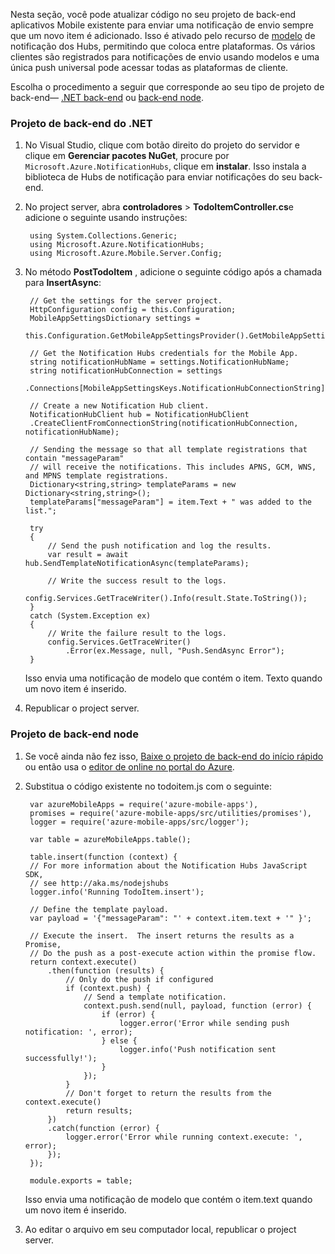 Nesta seção, você pode atualizar código no seu projeto de back-end aplicativos Mobile existente para enviar uma notificação de envio sempre que um novo item é adicionado. Isso é ativado pelo recurso de [modelo](../articles/notification-hubs/notification-hubs-templates-cross-platform-push-messages.md) de notificação dos Hubs, permitindo que coloca entre plataformas. Os vários clientes são registrados para notificações de envio usando modelos e uma única push universal pode acessar todas as plataformas de cliente.

Escolha o procedimento a seguir que corresponde ao seu tipo de projeto de back-end&mdash; [.NET back-end](#dotnet) ou [back-end node](#nodejs).

### <a name="dotnet"></a>Projeto de back-end do .NET
1. No Visual Studio, clique com botão direito do projeto do servidor e clique em **Gerenciar pacotes NuGet**, procure por `Microsoft.Azure.NotificationHubs`, clique em **instalar**. Isso instala a biblioteca de Hubs de notificação para enviar notificações do seu back-end.

3. No project server, abra **controladores** > **TodoItemController.cs**e adicione o seguinte usando instruções:

        using System.Collections.Generic;
        using Microsoft.Azure.NotificationHubs;
        using Microsoft.Azure.Mobile.Server.Config;
    

2. No método **PostTodoItem** , adicione o seguinte código após a chamada para **InsertAsync**:  

        // Get the settings for the server project.
        HttpConfiguration config = this.Configuration;
        MobileAppSettingsDictionary settings = 
            this.Configuration.GetMobileAppSettingsProvider().GetMobileAppSettings();
        
        // Get the Notification Hubs credentials for the Mobile App.
        string notificationHubName = settings.NotificationHubName;
        string notificationHubConnection = settings
            .Connections[MobileAppSettingsKeys.NotificationHubConnectionString].ConnectionString;

        // Create a new Notification Hub client.
        NotificationHubClient hub = NotificationHubClient
        .CreateClientFromConnectionString(notificationHubConnection, notificationHubName);

        // Sending the message so that all template registrations that contain "messageParam"
        // will receive the notifications. This includes APNS, GCM, WNS, and MPNS template registrations.
        Dictionary<string,string> templateParams = new Dictionary<string,string>();
        templateParams["messageParam"] = item.Text + " was added to the list.";

        try
        {
            // Send the push notification and log the results.
            var result = await hub.SendTemplateNotificationAsync(templateParams);

            // Write the success result to the logs.
            config.Services.GetTraceWriter().Info(result.State.ToString());
        }
        catch (System.Exception ex)
        {
            // Write the failure result to the logs.
            config.Services.GetTraceWriter()
                .Error(ex.Message, null, "Push.SendAsync Error");
        }

    Isso envia uma notificação de modelo que contém o item. Texto quando um novo item é inserido.

4. Republicar o project server. 

### <a name="nodejs"></a>Projeto de back-end node

1. Se você ainda não fez isso, [Baixe o projeto de back-end do início rápido](app-service-mobile-node-backend-how-to-use-server-sdk.md#download-quickstart) ou então usa o [editor de online no portal do Azure](app-service-mobile-node-backend-how-to-use-server-sdk.md#online-editor).

2. Substitua o código existente no todoitem.js com o seguinte:

        var azureMobileApps = require('azure-mobile-apps'),
        promises = require('azure-mobile-apps/src/utilities/promises'),
        logger = require('azure-mobile-apps/src/logger');
    
        var table = azureMobileApps.table();
        
        table.insert(function (context) {
        // For more information about the Notification Hubs JavaScript SDK, 
        // see http://aka.ms/nodejshubs
        logger.info('Running TodoItem.insert');
        
        // Define the template payload.
        var payload = '{"messageParam": "' + context.item.text + '" }';  
        
        // Execute the insert.  The insert returns the results as a Promise,
        // Do the push as a post-execute action within the promise flow.
        return context.execute()
            .then(function (results) {
                // Only do the push if configured
                if (context.push) {
                    // Send a template notification.
                    context.push.send(null, payload, function (error) {
                        if (error) {
                            logger.error('Error while sending push notification: ', error);
                        } else {
                            logger.info('Push notification sent successfully!');
                        }
                    });
                }
                // Don't forget to return the results from the context.execute()
                return results;
            })
            .catch(function (error) {
                logger.error('Error while running context.execute: ', error);
            });
        });

        module.exports = table;  

    Isso envia uma notificação de modelo que contém o item.text quando um novo item é inserido.

2. Ao editar o arquivo em seu computador local, republicar o project server.
